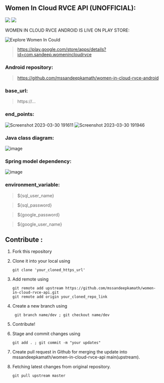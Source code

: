 ## Women In Cloud RVCE API (UNOFFICIAL):

<a href="https://codeclimate.com/github/mssandeepkamath/women-in-cloud-rvce-api/maintainability"><img src="https://api.codeclimate.com/v1/badges/a5688e693a48ff0953ca/maintainability" /></a>
<a href="https://codeclimate.com/github/mssandeepkamath/women-in-cloud-rvce-api/test_coverage"><img src="https://api.codeclimate.com/v1/badges/a5688e693a48ff0953ca/test_coverage" /></a>

 WOMEN IN CLOUD RVCE ANDROID IS LIVE ON PLAY STORE:
 
  ![Explore Women In Could](https://user-images.githubusercontent.com/90695071/229217757-4a582538-3619-4a4a-9970-b0537a488e50.png)
 
 > https://play.google.com/store/apps/details?id=com.sandeep.womenincloudrvce 
 
### Android repository:

> https://github.com/mssandeepkamath/women-in-cloud-rvce-android
 
### base_url:

> https://...

### end_points:

![Screenshot 2023-03-30 191611](https://user-images.githubusercontent.com/90695071/229211158-47cecd26-1fbc-41c5-9dfc-beadcaca9af6.jpg)
![Screenshot 2023-03-30 191946](https://user-images.githubusercontent.com/90695071/229211180-d214f235-70f2-49e2-ad77-015b1811be08.jpg)
       
### Java class diagram:

![image](https://user-images.githubusercontent.com/90695071/232433709-a390d603-3a38-401e-9adb-9799d075d41c.png)

### Spring model dependency:

![image](https://user-images.githubusercontent.com/90695071/232434107-1a720fa8-e055-4b83-99f1-8bfc1b52f798.png)


### environment_variable:

> ${sql_user_name}

> ${sql_password}

> ${google_password}

> ${google_user_name}

## Contribute :

1. Fork this repository

2. Clone it into your local using

       git clone 'your_cloned_https_url'
       
3. Add remote using 

       git remote add upstream https://github.com/mssandeepkamath/women-in-cloud-rvce-api.git
       git remote add origin your_cloned_repo_link
         
4. Create a new branch using

        git branch name/dev ; git checkout name/dev
           
5. Contribute!

6. Stage and commit changes using 

       git add . ; git commit -m "your updates"
           
7. Create pull request in Github for merging the update into mssandeepkamath/women-in-cloud-rvce-api main(upstream).
     
8. Fetching latest changes from original repository.

       git pull upstream master
       



